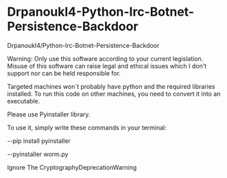 # Drpanoukl4-Python-Irc-Botnet-Persistence-Backdoor
Drpanoukl4/Python-Irc-Botnet-Persistence-Backdoor

Warning: Only use this software according to your current legislation. Misuse of this software can raise legal and ethical issues which I don't support nor can be held responsible for.

Targeted machines won´t probably have python and the required libraries installed. To run this code on other machines, you need to convert it into an executable.

Please use Pyinstaller library.

To use it, simply write these commands in your terminal:

--pip install pyinstaller

--pyinstaller worm.py

Ignore The CryptographyDeprecationWarning 
